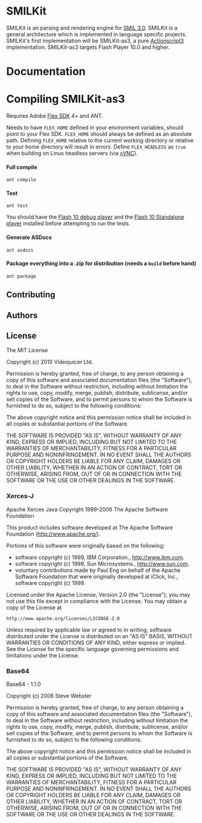 SMILKit
=======

SMILKit is an parsing and rendering engine for [SMIL 3.0][].  SMILKit is a general architecture which is implemented in language specific projects.  SMILKit's first implementation will be SMILKit-as3, a pure [Actionscript3][] implementation. SMILKit-as3 targets Flash Player 10.0 and higher.

Documentation
=============

Compiling SMILKit-as3
=====================

Requires Adobe [Flex SDK][] 4+ and ANT.

Needs to have `FLEX_HOME` defined in your environment variables, should point to your Flex SDK. `FLEX_HOME` should always be defined as an absolute path. Defining `FLEX_HOME` relative to the current working directory or relative to your home directory will result in errors. Define `FLEX_HEADLESS` as `true` when building on Linux headless servers (via [xVNC][]).


#### Full compile

	ant compile
	

#### Test

	ant test
	

You should have the [Flash 10 debug player](http://www.adobe.com/support/flashplayer/downloads.html#fp10) and the [Flash 10 Standalone player](http://download.macromedia.com/pub/flashplayer/updaters/10/flashplayer_10_sa_debug.app.zip) installed before attempting to run the tests.

#### Generate ASDocs

	ant asdocs
	

#### Package everything into a .zip for distribution (needs a `build` before hand)

	ant package
	
Contributing
------------

Authors
-------

License
-------

The MIT License

Copyright (c) 2010 Videojuicer Ltd.

Permission is hereby granted, free of charge, to any person obtaining a copy
of this software and associated documentation files (the "Software"), to deal
in the Software without restriction, including without limitation the rights
to use, copy, modify, merge, publish, distribute, sublicense, and/or sell
copies of the Software, and to permit persons to whom the Software is
furnished to do so, subject to the following conditions:

The above copyright notice and this permission notice shall be included in
all copies or substantial portions of the Software.

THE SOFTWARE IS PROVIDED "AS IS", WITHOUT WARRANTY OF ANY KIND, EXPRESS OR
IMPLIED, INCLUDING BUT NOT LIMITED TO THE WARRANTIES OF MERCHANTABILITY,
FITNESS FOR A PARTICULAR PURPOSE AND NONINFRINGEMENT. IN NO EVENT SHALL THE
AUTHORS OR COPYRIGHT HOLDERS BE LIABLE FOR ANY CLAIM, DAMAGES OR OTHER
LIABILITY, WHETHER IN AN ACTION OF CONTRACT, TORT OR OTHERWISE, ARISING FROM,
OUT OF OR IN CONNECTION WITH THE SOFTWARE OR THE USE OR OTHER DEALINGS IN
THE SOFTWARE.

### Xerces-J

Apache Xerces Java
Copyright 1999-2006 The Apache Software Foundation

This product includes software developed at
The Apache Software Foundation (http://www.apache.org/).

Portions of this software were originally based on the following:
  - software copyright (c) 1999, IBM Corporation., http://www.ibm.com.
  - software copyright (c) 1999, Sun Microsystems., http://www.sun.com.
  - voluntary contributions made by Paul Eng on behalf of the 
    Apache Software Foundation that were originally developed at iClick, Inc.,
    software copyright (c) 1999.
    
Licensed under the Apache License, Version 2.0 (the "License");
you may not use this file except in compliance with the License.
You may obtain a copy of the License at

    http://www.apache.org/licenses/LICENSE-2.0

Unless required by applicable law or agreed to in writing, software
distributed under the License is distributed on an "AS IS" BASIS,
WITHOUT WARRANTIES OR CONDITIONS OF ANY KIND, either express or implied.
See the License for the specific language governing permissions and
limitations under the License.

### Base64

Base64 - 1.1.0

Copyright (c) 2006 Steve Webster

Permission is hereby granted, free of charge, to any person obtaining a copy of
this software and associated documentation files (the "Software"), to deal in
the Software without restriction, including without limitation the rights to
use, copy, modify, merge, publish, distribute, sublicense, and/or sell copies of
the Software, and to permit persons to whom the Software is furnished to do so,
subject to the following conditions: 

The above copyright notice and this permission notice shall be included in all
copies or substantial portions of the Software.

THE SOFTWARE IS PROVIDED "AS IS", WITHOUT WARRANTY OF ANY KIND, EXPRESS OR
IMPLIED, INCLUDING BUT NOT LIMITED TO THE WARRANTIES OF MERCHANTABILITY, FITNESS
FOR A PARTICULAR PURPOSE AND NONINFRINGEMENT. IN NO EVENT SHALL THE AUTHORS OR
COPYRIGHT HOLDERS BE LIABLE FOR ANY CLAIM, DAMAGES OR OTHER LIABILITY, WHETHER
IN AN ACTION OF CONTRACT, TORT OR OTHERWISE, ARISING FROM, OUT OF OR IN
CONNECTION WITH THE SOFTWARE OR THE USE OR OTHER DEALINGS IN THE SOFTWARE.

[SMIL 3.0]: http://www.w3.org/TR/SMIL3/ "SMIL 3.0"
[Actionscript3]: http://en.wikipedia.org/wiki/ActionScript "Actionscript3"
[Flex SDK]: http://opensource.adobe.com/wiki/display/flexsdk/Flex+SDK "Flex SDK"
[DOM Level 2]: http://www.w3.org/TR/2000/REC-DOM-Level-2-Core-20001113/ "W3C DOM Level 2"
[Boston DOM]: http://www.w3.org/TR/smil-boston-dom/cover.html "Boston DOM"
[Xerces Java Parser]: http://xerces.apache.org/xerces-j/apiDocs/index.html "Xerces Java Parser"
[xVNC]: http://xvnc.sourceforge.net/ "xVNC"